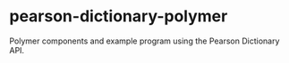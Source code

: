 pearson-dictionary-polymer
==========================

Polymer components and example program using the Pearson Dictionary API. 
